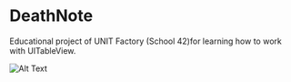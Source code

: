 # DeathNote
Educational project of UNIT Factory (School 42)for learning how to work with UITableView.

![Alt Text](https://github.com/lpohribn/DeathNote/blob/master/Assets/deathnote.gif)

